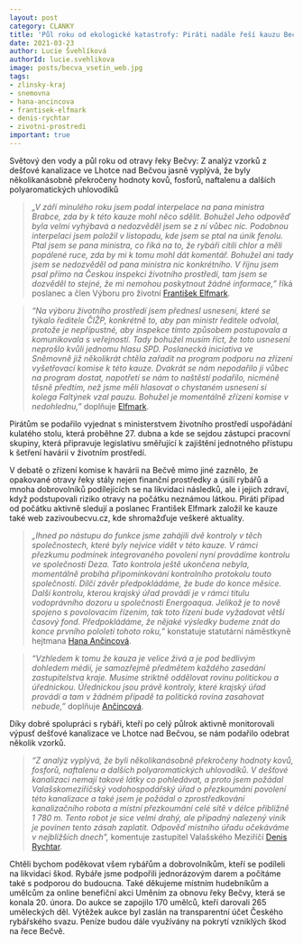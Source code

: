 ```yaml
---
layout: post
category: CLANKY
title: 'Půl roku od ekologické katastrofy: Piráti nadále řeší kauzu Bečva'
date: 2021-03-23
author: Lucie Švehlíková
authorId: lucie.svehlikova
image: posts/becva_vsetin_web.jpg
tags: 
- zlinsky-kraj
- snemovna
- hana-ancincova
- frantisek-elfmark
- denis-rychtar
- zivotni-prostredi
important: true
---
```


Světový den vody a půl roku od otravy řeky Bečvy: Z analýz vzorků z dešťové kanalizace ve Lhotce nad Bečvou jasně vyplývá, že byly několikanásobně překročeny hodnoty kovů, fosforů, naftalenu a dalších polyaromatických uhlovodíků

> *„V září minulého roku jsem podal interpelace na pana ministra Brabce, zda by k této kauze mohl něco sdělit. Bohužel Jeho odpověď byla velmi vyhýbavá a nedozvěděl jsem se z ní vůbec nic. Podobnou interpelaci jsem položil v listopadu, kde jsem se ptal na únik fenolu. Ptal jsem se pana ministra, co říká na to, že rybáři cítili chlor a měli popálené ruce, zda by mi k tomu mohl dát komentář. Bohužel ani tady jsem se nedozvěděl od pana ministra nic konkrétního. V říjnu jsem psal přímo na Českou inspekci životního prostředí, tam jsem se dozvěděl to stejné, že mi nemohou poskytnout žádné informace,”* říká poslanec a člen Výboru pro životní [František Elfmark](https://zlinsky.pirati.cz/lide/frantisek-elfmark/).
> 

> *“Na výboru životního prostředí jsem přednesl usnesení, které se týkalo ředitele ČIŽP, konkrétně to, aby pan ministr ředitele odvolal, protože je nepřípustné, aby inspekce tímto způsobem postupovala a komunikovala s veřejností. Tady bohužel musím říct, že toto usnesení neprošlo kvůli jednomu hlasu SPD. Poslanecká iniciativa ve Sněmovně již několikrát chtěla zařadit na program podporu na zřízení vyšetřovací komise k této kauze. Dvakrát se nám nepodařilo ji vůbec na program dostat, napotřetí se nám to naštěstí podařilo, nicméně těsně předtím, než jsme měli hlasovat o chystaném usnesení si kolega Faltýnek vzal pauzu. Bohužel je momentálně zřízení komise v nedohlednu,”* doplňuje [Elfmark](https://zlinsky.pirati.cz/lide/frantisek-elfmark/).
> 

Pirátům se podařilo vyjednat s ministerstvem životního prostředí uspořádání kulatého stolu, která proběhne 27. dubna a kde se sejdou zástupci pracovní skupiny, která připravuje legislativu směřující k zajištění jednotného přístupu k šetření havárií v životním prostředí.

V debatě o zřízení komise k havárii na Bečvě mimo jiné zaznělo, že opakované otravy řeky stály nejen finanční prostředky a úsilí rybářů a mnoha dobrovolníků podílejících se na likvidaci následků, ale i jejich zdraví, když podstupovali riziko otravy na počátku neznámou látkou. Piráti případ od počátku aktivně sledují a poslanec František Elfmark založil ke kauze také web zazivoubecvu.cz, kde shromažďuje veškeré aktuality.

> *„Ihned po nástupu do funkce jsme zahájili dvě kontroly v těch společnostech, které byly nejvíce vidět v této kauze. V rámci přezkumu podmínek integrovaného povolení nyní provádíme kontrolu ve společnosti Deza. Tato kontrola ještě ukončena nebyla, momentálně probíhá připomínkování kontrolního protokolu touto společností. Dílčí závěr předpokládáme, že bude do konce měsíce. Další kontrolu, kterou krajský úřad provádí je v rámci titulu vodoprávního dozoru u společnosti Energoaqua. Jelikož je to nově spojeno s povolovacím řízením, tak toto řízení bude vyžadovat větší časový fond. Předpokládáme, že nějaké výsledky budeme znát do konce prvního pololetí tohoto roku,”* konstatuje statutární náměstkyně hejtmana [Hana Ančincová](https://zlinsky.pirati.cz/lide/hana-ancincova/). 

> *“Vzhledem k tomu že kauza je velice živá a je pod bedlivým dohledem médií, je samozřejmě předmětem každého zasedání zastupitelstva kraje. Musíme striktně oddělovat rovinu politickou a úřednickou. Úřednickou jsou právě kontroly, které krajský úřad provádí a tam v žádném případě ta politická rovina zasahovat nebude,”* doplňuje [Ančincová](https://zlinsky.pirati.cz/lide/hana-ancincova/).
> 

Díky dobré spolupráci s rybáři, kteří po celý půlrok aktivně monitorovali výpusť dešťové kanalizace ve Lhotce nad Bečvou, se nám podařilo odebrat několik vzorků.

> *“Z analýz vyplývá, že byli několikanásobně překročeny hodnoty kovů, fosforů, naftalenu a dalších polyaromatických uhlovodíků. V dešťové kanalizaci nemají takové látky co pohledávat, a proto jsem požádal Valašskomeziříčský vodohospodářský úřad o přezkoumání povolení této kanalizace a také jsem je požádal o zprostředkování kanalizačního robota a místní přezkoumání celé sítě v délce přibližně 1 780 m. Tento robot je sice velmi drahý, ale případný nalezený viník je povinen tento zásah zaplatit. Odpověď místního úřadu očekáváme v nejbližších dnech”,* komentuje zastupitel Valašského Meziříčí [Denis Rychtar](https://zlinsky.pirati.cz/lide/denis-rychtar/).
> 
Chtěli bychom poděkovat všem rybářům a dobrovolníkům, kteří se podíleli na likvidaci škod. Rybáře jsme podpořili jednorázovým darem a počítáme také s podporou do budoucna. Také děkujeme místním hudebníkům a umělcům za online benefiční akci Uměním za obnovu řeky Bečvy, která se konala 20. února. Do aukce se zapojilo 170 umělců, kteří darovali 265 uměleckých děl. Výtěžek aukce byl zaslán na transparentní účet Českého rybářského svazu. Peníze budou dále využívány na pokrytí vzniklých škod na řece Bečvě.
